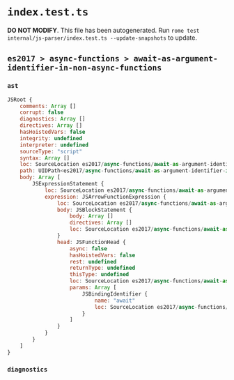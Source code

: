 # `index.test.ts`

**DO NOT MODIFY**. This file has been autogenerated. Run `rome test internal/js-parser/index.test.ts --update-snapshots` to update.

## `es2017 > async-functions > await-as-argument-identifier-in-non-async-functions`

### `ast`

```javascript
JSRoot {
	comments: Array []
	corrupt: false
	diagnostics: Array []
	directives: Array []
	hasHoistedVars: false
	integrity: undefined
	interpreter: undefined
	sourceType: "script"
	syntax: Array []
	loc: SourceLocation es2017/async-functions/await-as-argument-identifier-in-non-async-functions/input.js 1:0-2:0
	path: UIDPath<es2017/async-functions/await-as-argument-identifier-in-non-async-functions/input.js>
	body: Array [
		JSExpressionStatement {
			loc: SourceLocation es2017/async-functions/await-as-argument-identifier-in-non-async-functions/input.js 1:0-1:13
			expression: JSArrowFunctionExpression {
				loc: SourceLocation es2017/async-functions/await-as-argument-identifier-in-non-async-functions/input.js 1:0-1:13
				body: JSBlockStatement {
					body: Array []
					directives: Array []
					loc: SourceLocation es2017/async-functions/await-as-argument-identifier-in-non-async-functions/input.js 1:11-1:13
				}
				head: JSFunctionHead {
					async: false
					hasHoistedVars: false
					rest: undefined
					returnType: undefined
					thisType: undefined
					loc: SourceLocation es2017/async-functions/await-as-argument-identifier-in-non-async-functions/input.js 1:0-1:10
					params: Array [
						JSBindingIdentifier {
							name: "await"
							loc: SourceLocation es2017/async-functions/await-as-argument-identifier-in-non-async-functions/input.js 1:1-1:6 (await)
						}
					]
				}
			}
		}
	]
}
```

### `diagnostics`

```

```
